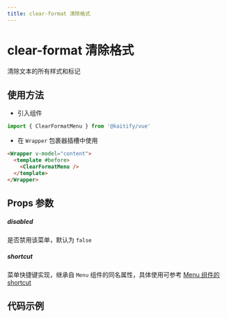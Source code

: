 ```yaml
---
title: clear-format 清除格式
---
```


# clear-format 清除格式

清除文本的所有样式和标记

## 使用方法

- 引入组件

```ts
import { ClearFormatMenu } from '@kaitify/vue'
```

- 在 `Wrapper` 包裹器插槽中使用

```html
<Wrapper v-model="content">
  <template #before>
    <ClearFormatMenu />
  </template>
</Wrapper>
```

## Props 参数

##### disabled <Badge type="danger" text="boolean" />

是否禁用该菜单，默认为 `false`

##### shortcut <Badge type="danger" text="(e: KeyboardEvent) => boolean" />

菜单快捷键实现，继承自 `Menu` 组件的同名属性，具体使用可参考 [Menu 组件的 shortcut](/guide/menu#shortcut)

## 代码示例

<Wrapper :dark="isDark" v-model="content" placeholder="输入内容..." style="width:100%;height:200px;">
  <template #before>
    <div style="margin-bottom:10px;">
      <ClearFormatMenu />
    </div>
  </template>
</Wrapper>

<script lang="ts" setup>
import { useData } from 'vitepress'
import { Wrapper, ClearFormatMenu } from '../../../lib/kaitify-vue.es.js'
import { ref } from 'vue'
const { isDark } = useData()
const content = ref('<p><span style="font-size:20px;color:red;">hello</span></p>')
</script>
